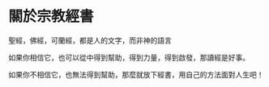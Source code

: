 # 關於宗教經書

聖經，佛經，可蘭經，都是人的文字，而非神的語言

如果你相信它，也可以從中得到幫助，得到力量，得到啟發，那讀經是好事。

如果你不相信它，也無法得到幫助，那麼就放下經書，用自己的方法面對人生吧！
